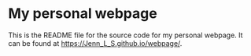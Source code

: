 # My personal webpage

This is the README file for the source code for my personal webpage. It can be found at <https://Jenn_L_S.github.io/webpage/>. 

